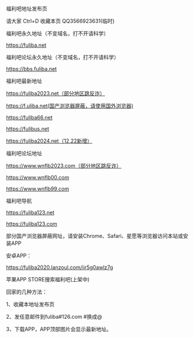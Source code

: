 福利吧地址发布页

请大家 Ctrl+D 收藏本页 QQ3566923631(临时)

福利吧永久地址（不变域名，打不开请科学）

https://fuliba.net

福利吧论坛永久地址（不变域名，打不开请科学）

https://bbs.fuliba.net

福利吧最新地址

https://fuliba2023.net（部分地区跳反诈）

https://f.uliba.net(国产浏览器屏蔽，请使用国外浏览器)

https://fuliba66.net

https://fulibus.net

https://fuliba2024.net（12.22新增）

福利吧论坛地址

https://www.wnflb2023.com（部分地区跳反诈）

https://www.wnflb00.com

https://www.wnflb99.com

福利吧导航

https://fuliba123.net

https://fuliba123.com

部分国产浏览器屏蔽网址，请安装Chrome、Safari、星愿等浏览器访问本站或安装APP

安卓APP：

https://fuliba2020.lanzoul.com/iir5g0awlz7g

苹果APP STORE搜索福利吧(上架中)

回家的几种方法：

1、收藏本地址发布页

2、发任意邮件到fuliba#126.com #换成@

3、下载APP，APP顶部图片会显示最新地址。
